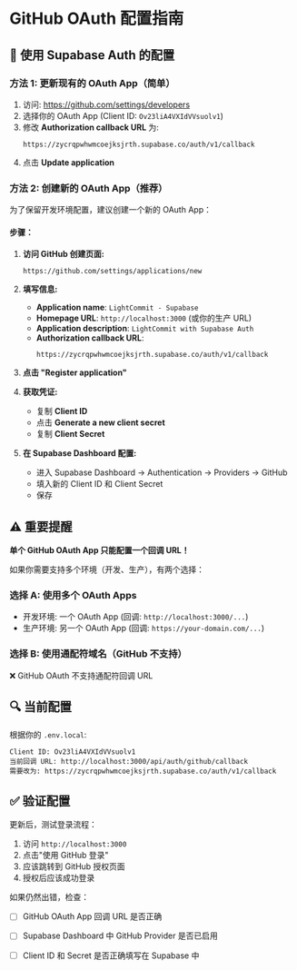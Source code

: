 # GitHub OAuth 配置指南

## 🎯 使用 Supabase Auth 的配置

### 方法 1: 更新现有的 OAuth App（简单）

1. 访问: https://github.com/settings/developers
2. 选择你的 OAuth App (Client ID: `Ov23liA4VXIdVVsuolv1`)
3. 修改 **Authorization callback URL** 为:
   ```
   https://zycrqpwhwmcoejksjrth.supabase.co/auth/v1/callback
   ```
4. 点击 **Update application**

### 方法 2: 创建新的 OAuth App（推荐）

为了保留开发环境配置，建议创建一个新的 OAuth App：

#### 步骤：

1. **访问 GitHub 创建页面:**
   ```
   https://github.com/settings/applications/new
   ```

2. **填写信息:**
   - **Application name**: `LightCommit - Supabase`
   - **Homepage URL**: `http://localhost:3000` (或你的生产 URL)
   - **Application description**: `LightCommit with Supabase Auth`
   - **Authorization callback URL**: 
     ```
     https://zycrqpwhwmcoejksjrth.supabase.co/auth/v1/callback
     ```

3. **点击 "Register application"**

4. **获取凭证:**
   - 复制 **Client ID**
   - 点击 **Generate a new client secret**
   - 复制 **Client Secret**

5. **在 Supabase Dashboard 配置:**
   - 进入 Supabase Dashboard → Authentication → Providers → GitHub
   - 填入新的 Client ID 和 Client Secret
   - 保存

## ⚠️ 重要提醒

**单个 GitHub OAuth App 只能配置一个回调 URL！**

如果你需要支持多个环境（开发、生产），有两个选择：

### 选择 A: 使用多个 OAuth Apps
- 开发环境: 一个 OAuth App (回调: `http://localhost:3000/...`)
- 生产环境: 另一个 OAuth App (回调: `https://your-domain.com/...`)

### 选择 B: 使用通配符域名（GitHub 不支持）
❌ GitHub OAuth 不支持通配符回调 URL

## 🔍 当前配置

根据你的 `.env.local`:
```
Client ID: Ov23liA4VXIdVVsuolv1
当前回调 URL: http://localhost:3000/api/auth/github/callback
需要改为: https://zycrqpwhwmcoejksjrth.supabase.co/auth/v1/callback
```

## ✅ 验证配置

更新后，测试登录流程：
1. 访问 `http://localhost:3000`
2. 点击"使用 GitHub 登录"
3. 应该跳转到 GitHub 授权页面
4. 授权后应该成功登录

如果仍然出错，检查：
- [ ] GitHub OAuth App 回调 URL 是否正确
- [ ] Supabase Dashboard 中 GitHub Provider 是否已启用
- [ ] Client ID 和 Secret 是否正确填写在 Supabase 中

